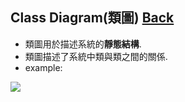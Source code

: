 ## Class Diagram(類圖)	[Back](./../document.md)
- 類圖用於描述系統的**靜態結構**.
- 類圖描述了系統中類與類之間的關係.
- example:

<img src="./example.png">
